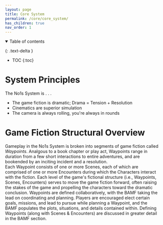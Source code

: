 ```yaml
---
layout: page
title: Core System
permalink: /core/core_system/
has_children: true
nav_order: 1
---
```


<details open markdown="block">

<summary>
    Table of contents
</summary>

{: .text-delta }
- TOC
{:toc}

</details>

# System Principles
The No1s System is . . .
* The game fiction is dramatic; Drama = Tension + Resolution
* Cinematics are superior simulation
* The camera is always rolling, you're always in rounds


# Game Fiction Structural Overview
Gameplay in the No1s System is broken into segments of game fiction called *Waypoints*.  Analgous to a book chapter or play act, Waypoints range in duration from a few short interactions to entire adventures, and are bookended by an inciting incident and a resolution.  
Each Waypoint consists of one or more Scenes, each of which are comprised of one or more Encounters during which the Characters interact with the fiction.  Each level of the game's fictional structure (i.e., Waypoints, Scenes, Encounters) serves to move the game fiction forward, often raising the stakes of the game and propelling the characters toward the dramatic conclusion.
Waypoints are defined collaboratively, with the BAMF taking the lead on coordinating and planning.  Players are encouraged elect certain goals, missions, and lead to pursue while planning a Waypoint, and the BAMF populates the plots, situations, and details contained within.
Defining Waypoints (along with Scenes & Encounters) are discussed in greater detail in the BAMF section.
